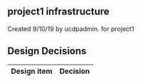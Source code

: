 ## project1 infrastructure

Created 9/10/19 by ucdpadmin. for project1


## Design Decisions
| Design item                | Decision|
| :----------------------------------- | :--------------------------------------------------------------------------------|
